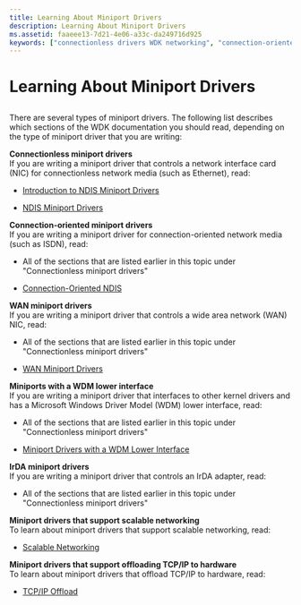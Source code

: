 ```yaml
---
title: Learning About Miniport Drivers
description: Learning About Miniport Drivers
ms.assetid: faaeee13-7d21-4e06-a33c-da249716d925
keywords: ["connectionless drivers WDK networking", "connection-oriented drivers WDK networking", "WAN miniport drivers WDK networking", "miniport drivers WDK networking , WAN miniport drivers", "NDIS miniport drivers WDK , WAN miniport drivers", "miniport drivers WDK networking , miniport drivers with WDM lower edge", "NDIS miniport drivers WDK , miniport drivers with WDM lower edge", "WDM lower edge WDK networking", "miniport drivers WDK networking , IrDA miniport drivers", "NDIS miniport drivers WDK , IrDA miniport drivers", "IrDA drivers WDK networking", "miniport drivers WDK networking , scalable networking support", "NDIS miniport drivers WDK , scalable networking support", "network drivers WDK , types"]
---
```


# Learning About Miniport Drivers


## <a href="" id="ddk-miniport-drivers-ng"></a>


There are several types of miniport drivers. The following list describes which sections of the WDK documentation you should read, depending on the type of miniport driver that you are writing:

<a href="" id="connectionless-miniport-drivers"></a>**Connectionless miniport drivers**  
If you are writing a miniport driver that controls a network interface card (NIC) for connectionless network media (such as Ethernet), read:

-   [Introduction to NDIS Miniport Drivers](introduction-to-ndis-miniport-drivers.md)

-   [NDIS Miniport Drivers](writing-ndis-miniport-drivers.md)

<a href="" id="connection-oriented-miniport-drivers"></a>**Connection-oriented miniport drivers**  
If you are writing a miniport driver for connection-oriented network media (such as ISDN), read:

-   All of the sections that are listed earlier in this topic under "Connectionless miniport drivers"

-   [Connection-Oriented NDIS](connection-oriented-ndis.md)

<a href="" id="wan-miniport-drivers"></a>**WAN miniport drivers**  
If you are writing a miniport driver that controls a wide area network (WAN) NIC, read:

-   All of the sections that are listed earlier in this topic under "Connectionless miniport drivers"

-   [WAN Miniport Drivers](wan-miniport-drivers.md)

<a href="" id="miniports-with-a-wdm-lower-interface"></a>**Miniports with a WDM lower interface**  
If you are writing a miniport driver that interfaces to other kernel drivers and has a Microsoft Windows Driver Model (WDM) lower interface, read:

-   All of the sections that are listed earlier in this topic under "Connectionless miniport drivers"

-   [Miniport Drivers with a WDM Lower Interface](miniport-drivers-with-a-wdm-lower-interface.md)

<a href="" id="irda-miniport-drivers"></a>**IrDA miniport drivers**  
If you are writing a miniport driver that controls an IrDA adapter, read:

-   All of the sections that are listed earlier in this topic under "Connectionless miniport drivers"

<a href="" id="miniport-drivers-that-support-scalable-networking"></a>**Miniport drivers that support scalable networking**  
To learn about miniport drivers that support scalable networking, read:

-   [Scalable Networking](https://msdn.microsoft.com/library/windows/hardware/ff570735)

<a href="" id="miniport-drivers-that-support-offloading-tcp-ip--------to-hardware-------"></a>**Miniport drivers that support offloading TCP/IP to hardware**   
To learn about miniport drivers that offload TCP/IP to hardware, read:

-   [TCP/IP Offload](tcp-ip-offload.md)

 

 





